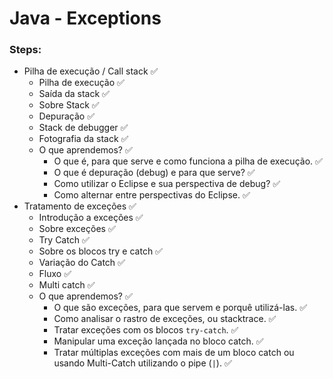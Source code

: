 # Java - Exceptions

### Steps:

- Pilha de execução / Call stack ✅
  - Pilha de execução ✅
  - Saída da stack ✅
  - Sobre Stack ✅
  - Depuração ✅
  - Stack de debugger ✅
  - Fotografia da stack ✅
  - O que aprendemos? ✅
    - O que é, para que serve e como funciona a pilha de execução. ✅
    - O que é depuração (debug) e para que serve? ✅
    - Como utilizar o Eclipse e sua perspectiva de debug? ✅
    - Como alternar entre perspectivas do Eclipse. ✅
- Tratamento de exceções ✅
  - Introdução a exceções ✅
  - Sobre exceções ✅
  - Try Catch ✅
  - Sobre os blocos try e catch ✅
  - Variação do Catch ✅
  - Fluxo ✅
  - Multi catch ✅
  - O que aprendemos? ✅
    - O que são exceções, para que servem e porquê utilizá-las. ✅
    - Como analisar o rastro de exceções, ou stacktrace. ✅
    - Tratar exceções com os blocos `try-catch`. ✅
    - Manipular uma exceção lançada no bloco catch. ✅
    - Tratar múltiplas exceções com mais de um bloco catch ou usando Multi-Catch utilizando o pipe (`|`). ✅